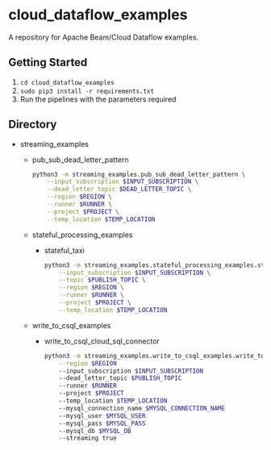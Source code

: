 # cloud_dataflow_examples
A repository for Apache Beam/Cloud Dataflow examples.

## Getting Started

1. `cd cloud_dataflow_examples`
2. `sudo pip3 install -r requirements.txt`
3. Run the pipelines with the parameters required

## Directory

*   streaming_examples
    *   pub_sub_dead_letter_pattern

        ```bash
        python3 -m streaming_examples.pub_sub_dead_letter_pattern \
            --input_subscription $INPUT_SUBSCRIPTION \
            --dead_letter_topic $DEAD_LETTER_TOPIC \
            --region $REGION \
            --runner $RUNNER \
            --project $PROJECT \
            --temp_location $TEMP_LOCATION 
        ```
    *   stateful_processing_examples
        *   stateful_taxi
            ```bash
            python3 -m streaming_examples.stateful_processing_examples.stateful_taxi \
                --input_subscription $INPUT_SUBSCRIPTION \
                --topic $PUBLISH_TOPIC \
                --region $REGION \
                --runner $RUNNER \
                --project $PROJECT \
                --temp_location $TEMP_LOCATION 
            ```
    *   write_to_csql_examples
        * write_to_csql_cloud_sql_connector

            ```bash
            python3 -m streaming_examples.write_to_csql_examples.write_to_csql_cloud_sql_connector \
                --region $REGION 
                --input_subscription $INPUT_SUBSCRIPTION 
                --dead_letter_topic $PUBLISH_TOPIC 
                --runner $RUNNER
                --project $PROJECT 
                --temp_location $TEMP_LOCATION 
                --mysql_connection_name $MYSQL_CONNECTION_NAME 
                --mysql_user $MYSQL_USER 
                --mysql_pass $MYSQL_PASS 
                --mysql_db $MYSQL_DB 
                --streaming true
            ```